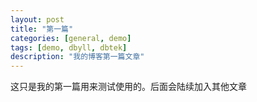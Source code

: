 ```yaml
---
layout: post
title: "第一篇"
categories: [general, demo]
tags: [demo, dbyll, dbtek]
description: "我的博客第一篇文章"
---
```


这只是我的第一篇用来测试使用的。后面会陆续加入其他文章

